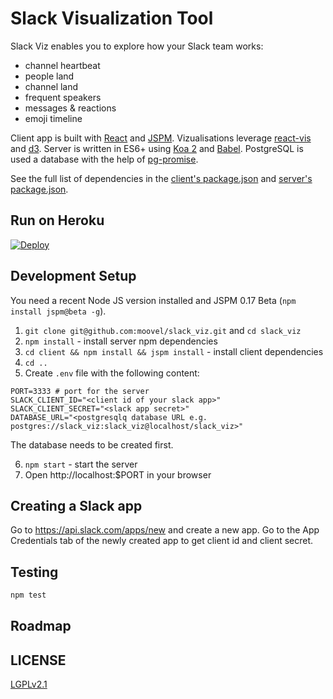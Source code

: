# Slack Visualization Tool

Slack Viz enables you to explore how your Slack team works:

 - channel heartbeat
 - people land
 - channel land
 - frequent speakers
 - messages & reactions
 - emoji timeline

Client app is built with [React](https://facebook.github.io/react/) and [JSPM](http://jspm.io/). Vizualisations leverage [react-vis](https://github.com/uber/react-vis) and [d3](https://d3js.org/). Server is written in ES6+ using [Koa 2](https://github.com/koajs/koa) and [Babel](https://babeljs.io/). PostgreSQL is used a database with the help of [pg-promise](https://www.npmjs.com/package/pg-promise).

See the full list of dependencies in the [client's package.json](package.json) and [server's package.json](client/package.json).

## Run on Heroku

[![Deploy](https://www.herokucdn.com/deploy/button.svg)](https://heroku.com/deploy?template=https://github.com/moovel/slack_viz/tree/master)

## Development Setup

You need a recent Node JS version installed and JSPM 0.17 Beta (`npm install jspm@beta -g`).

1. `git clone git@github.com:moovel/slack_viz.git` and `cd slack_viz`
2. `npm install` - install server npm dependencies
3. `cd client && npm install && jspm install` - install client dependencies
4. `cd ..`
5. Create `.env` file with the following content:

```
PORT=3333 # port for the server
SLACK_CLIENT_ID="<client id of your slack app>"
SLACK_CLIENT_SECRET="<slack app secret>"
DATABASE_URL="<postgresqlq database URL e.g. postgres://slack_viz:slack_viz@localhost/slack_viz>"
```

The database needs to be created first.

6. `npm start` - start the server
7.  Open http://localhost:$PORT in your browser

## Creating a Slack app

Go to https://api.slack.com/apps/new and create a new app. Go to the App Credentials tab of the newly created app to get client id and client secret.

## Testing

```sh
npm test
```

## Roadmap

## LICENSE

[LGPLv2.1](LICENSE)
